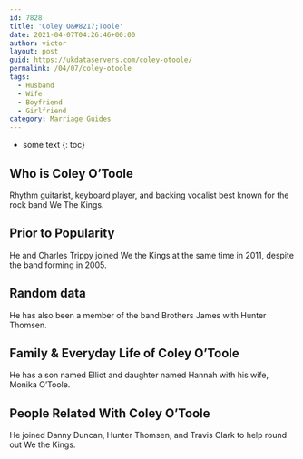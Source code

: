 ```yaml
---
id: 7828
title: 'Coley O&#8217;Toole'
date: 2021-04-07T04:26:46+00:00
author: victor
layout: post
guid: https://ukdataservers.com/coley-otoole/
permalink: /04/07/coley-otoole
tags:
  - Husband
  - Wife
  - Boyfriend
  - Girlfriend
category: Marriage Guides
---
```


* some text
{: toc}


## Who is Coley O&#8217;Toole



Rhythm guitarist, keyboard player, and backing vocalist best known for the rock band We The Kings.

                
                
                
## Prior to Popularity



He and Charles Trippy joined We the Kings at the same time in 2011, despite the band forming in 2005.

                
                
                
## Random data



He has also been a member of the band Brothers James with Hunter Thomsen.

                
                
                
## Family & Everyday Life of Coley O&#8217;Toole



He has a son named Elliot and daughter named Hannah with his wife, Monika O&#8217;Toole.

                
                
                
## People Related With Coley O&#8217;Toole



He joined Danny Duncan, Hunter Thomsen, and Travis Clark to help round out We the Kings.

                
              
            
          
          
          